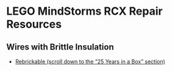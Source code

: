 # LEGO MindStorms RCX Repair Resources

## Wires with Brittle Insulation
* [Rebrickable (scroll down to the “25 Years in a Box” section)](https://rebrickable.com/blog/272/classic-review-8485-1-control-centre-ii/)
